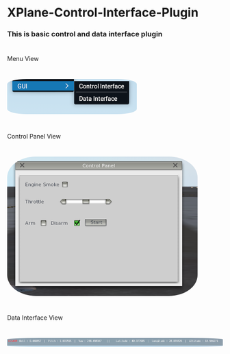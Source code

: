 # XPlane-Control-Interface-Plugin

### This is basic control and data interface plugin

#
Menu View
#
<img  src="./img/menu.png" alt="drawing" style="border-radius:15%" />

#
Control Panel View
#
<img  src="./img/control_panel.png" alt="drawing" style="border-radius:15%"/>

#
Data Interface View
#
<img  src="./img/data_interface.png" alt="drawing" style="border-radius:15%"/>

